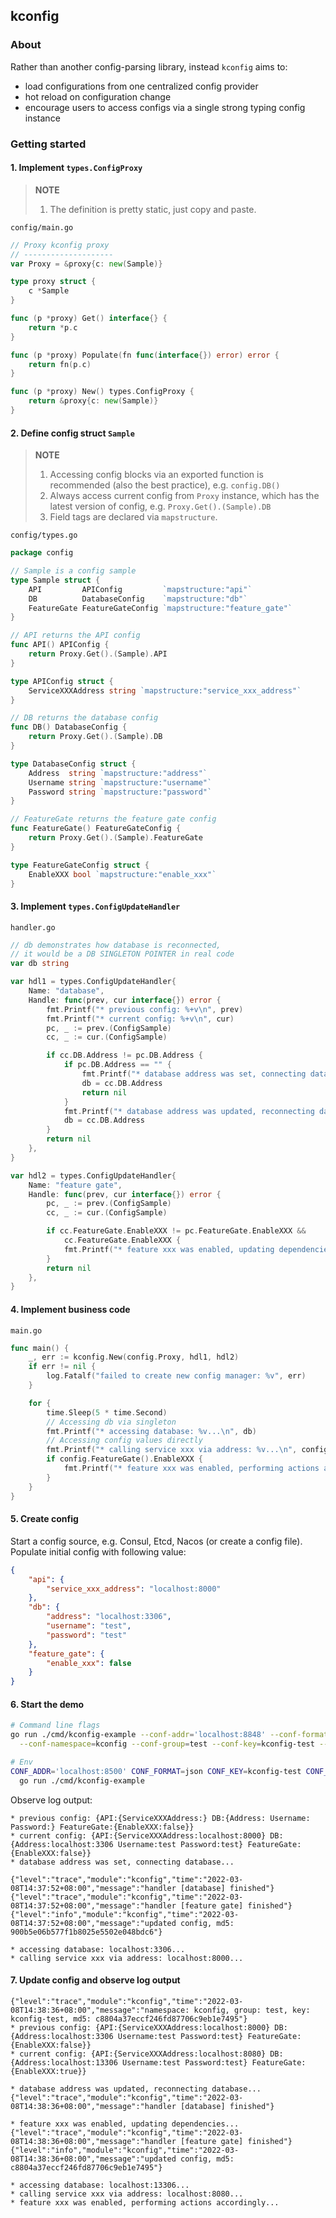 ## kconfig

### About

Rather than another config-parsing library, instead `kconfig` aims to:

- load configurations from one centralized config provider
- hot reload on configuration change
- encourage users to access configs via a single strong typing config instance

### Getting started

#### 1. Implement `types.ConfigProxy`

> **NOTE**
> 1. The definition is pretty static, just copy and paste.

`config/main.go`

```go
// Proxy kconfig proxy
// --------------------
var Proxy = &proxy{c: new(Sample)}

type proxy struct {
	c *Sample
}

func (p *proxy) Get() interface{} {
	return *p.c
}

func (p *proxy) Populate(fn func(interface{}) error) error {
	return fn(p.c)
}

func (p *proxy) New() types.ConfigProxy {
	return &proxy{c: new(Sample)}
}
```

#### 2. Define config struct `Sample`

> **NOTE**
> 1. Accessing config blocks via an exported function is recommended (also the best practice), e.g. `config.DB()`
> 2. Always access current config from `Proxy` instance, which has the latest version of config, e.g. `Proxy.Get().(Sample).DB`
> 3. Field tags are declared via `mapstructure`.

`config/types.go`

```go
package config

// Sample is a config sample
type Sample struct {
	API         APIConfig         `mapstructure:"api"`
	DB          DatabaseConfig    `mapstructure:"db"`
	FeatureGate FeatureGateConfig `mapstructure:"feature_gate"`
}

// API returns the API config
func API() APIConfig {
	return Proxy.Get().(Sample).API
}

type APIConfig struct {
	ServiceXXXAddress string `mapstructure:"service_xxx_address"`
}

// DB returns the database config
func DB() DatabaseConfig {
	return Proxy.Get().(Sample).DB
}

type DatabaseConfig struct {
	Address  string `mapstructure:"address"`
	Username string `mapstructure:"username"`
	Password string `mapstructure:"password"`
}

// FeatureGate returns the feature gate config
func FeatureGate() FeatureGateConfig {
	return Proxy.Get().(Sample).FeatureGate
}

type FeatureGateConfig struct {
	EnableXXX bool `mapstructure:"enable_xxx"`
}
```

#### 3. Implement `types.ConfigUpdateHandler` 

`handler.go`

```go
// db demonstrates how database is reconnected,
// it would be a DB SINGLETON POINTER in real code
var db string

var hdl1 = types.ConfigUpdateHandler{
	Name: "database",
	Handle: func(prev, cur interface{}) error {
		fmt.Printf("* previous config: %+v\n", prev)
		fmt.Printf("* current config: %+v\n", cur)
		pc, _ := prev.(ConfigSample)
		cc, _ := cur.(ConfigSample)

		if cc.DB.Address != pc.DB.Address {
			if pc.DB.Address == "" {
				fmt.Printf("* database address was set, connecting database...\n")
				db = cc.DB.Address
				return nil
			}
			fmt.Printf("* database address was updated, reconnecting database...\n")
			db = cc.DB.Address
		}
		return nil
	},
}

var hdl2 = types.ConfigUpdateHandler{
	Name: "feature gate",
	Handle: func(prev, cur interface{}) error {
		pc, _ := prev.(ConfigSample)
		cc, _ := cur.(ConfigSample)

		if cc.FeatureGate.EnableXXX != pc.FeatureGate.EnableXXX &&
			cc.FeatureGate.EnableXXX {
			fmt.Printf("* feature xxx was enabled, updating dependencies...\n")
		}
		return nil
	},
}
```

#### 4. Implement business code

`main.go`

```go
func main() {
	_, err := kconfig.New(config.Proxy, hdl1, hdl2)
	if err != nil {
		log.Fatalf("failed to create new config manager: %v", err)
	}

	for {
		time.Sleep(5 * time.Second)
		// Accessing db via singleton
		fmt.Printf("* accessing database: %v...\n", db)
		// Accessing config values directly
		fmt.Printf("* calling service xxx via address: %v...\n", config.API().ServiceXXXAddress)
		if config.FeatureGate().EnableXXX {
			fmt.Printf("* feature xxx was enabled, performing actions accordingly...\n")
		}
	}
}
```

#### 5. Create config

Start a config source, e.g. Consul, Etcd, Nacos (or create a config file).
Populate initial config with following value:

```json
{
    "api": {
        "service_xxx_address": "localhost:8000"
    },
    "db": {
        "address": "localhost:3306",
        "username": "test",
        "password": "test"
    },
    "feature_gate": {
        "enable_xxx": false
    }
}
```

#### 6. Start the demo

```bash
# Command line flags
go run ./cmd/kconfig-example --conf-addr='localhost:8848' --conf-format=json \
  --conf-namespace=kconfig --conf-group=test --conf-key=kconfig-test --conf-type=nacos

# Env
CONF_ADDR='localhost:8500' CONF_FORMAT=json CONF_KEY=kconfig-test CONF_TYPE=consul \
  go run ./cmd/kconfig-example
```

Observe log output:

```text
* previous config: {API:{ServiceXXXAddress:} DB:{Address: Username: Password:} FeatureGate:{EnableXXX:false}}
* current config: {API:{ServiceXXXAddress:localhost:8000} DB:{Address:localhost:3306 Username:test Password:test} FeatureGate:{EnableXXX:false}}
* database address was set, connecting database...

{"level":"trace","module":"kconfig","time":"2022-03-08T14:37:52+08:00","message":"handler [database] finished"}
{"level":"trace","module":"kconfig","time":"2022-03-08T14:37:52+08:00","message":"handler [feature gate] finished"}
{"level":"info","module":"kconfig","time":"2022-03-08T14:37:52+08:00","message":"updated config, md5: 900b5e06b577f1b8025e5502e048bdc6"}

* accessing database: localhost:3306...
* calling service xxx via address: localhost:8000...
```

#### 7. Update config and observe log output

```text
{"level":"trace","module":"kconfig","time":"2022-03-08T14:38:36+08:00","message":"namespace: kconfig, group: test, key: kconfig-test, md5: c8804a37eccf246fd87706c9eb1e7495"}
* previous config: {API:{ServiceXXXAddress:localhost:8000} DB:{Address:localhost:3306 Username:test Password:test} FeatureGate:{EnableXXX:false}}
* current config: {API:{ServiceXXXAddress:localhost:8080} DB:{Address:localhost:13306 Username:test Password:test} FeatureGate:{EnableXXX:true}}

* database address was updated, reconnecting database...
{"level":"trace","module":"kconfig","time":"2022-03-08T14:38:36+08:00","message":"handler [database] finished"}

* feature xxx was enabled, updating dependencies...
{"level":"trace","module":"kconfig","time":"2022-03-08T14:38:36+08:00","message":"handler [feature gate] finished"}
{"level":"info","module":"kconfig","time":"2022-03-08T14:38:36+08:00","message":"updated config, md5: c8804a37eccf246fd87706c9eb1e7495"}

* accessing database: localhost:13306...
* calling service xxx via address: localhost:8080...
* feature xxx was enabled, performing actions accordingly...
```